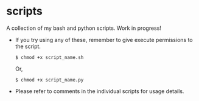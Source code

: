 # scripts
A collection of my bash and python scripts. Work in progress!

- If you try using any of these, remember to give execute permissions to the script.
    ```
    $ chmod +x script_name.sh
    ```
    Or,
    ```
    $ chmod +x script_name.py
    ```

- Please refer to comments in the individual scripts for usage details.
